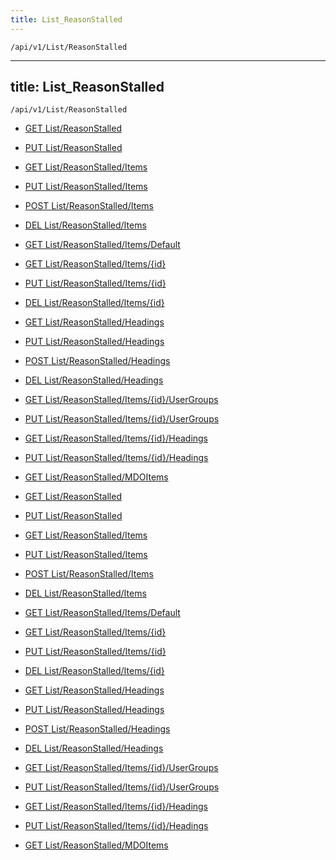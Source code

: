 ```yaml
---
title: List_ReasonStalled
---
```


```http
/api/v1/List/ReasonStalled
```

---
title: List_ReasonStalled
---

```http
/api/v1/List/ReasonStalled
```




* [GET List/ReasonStalled](v1ReasonStalledList_GetListDefinition.md)

* [PUT List/ReasonStalled](v1ReasonStalledList_SetListDefinition.md)

* [GET List/ReasonStalled/Items](v1ReasonStalledList_GetAll.md)

* [PUT List/ReasonStalled/Items](v1ReasonStalledList_PutAllReasonStalled.md)

* [POST List/ReasonStalled/Items](v1ReasonStalledList_PostReasonStalled.md)

* [DEL List/ReasonStalled/Items](v1ReasonStalledList_DeleteAllReasonStalled.md)

* [GET List/ReasonStalled/Items/Default](v1ReasonStalledList_CreateDefaultReasonStalled.md)

* [GET List/ReasonStalled/Items/{id}](v1ReasonStalledList_GetReasonStalled.md)

* [PUT List/ReasonStalled/Items/{id}](v1ReasonStalledList_PutReasonStalled.md)

* [DEL List/ReasonStalled/Items/{id}](v1ReasonStalledList_DeleteReasonStalled.md)

* [GET List/ReasonStalled/Headings](v1ReasonStalledList_GetReasonStalledHeadings.md)

* [PUT List/ReasonStalled/Headings](v1ReasonStalledList_PutReasonStalledHeadings.md)

* [POST List/ReasonStalled/Headings](v1ReasonStalledList_PostReasonStalledHeading.md)

* [DEL List/ReasonStalled/Headings](v1ReasonStalledList_DeleteReasonStalledHeadings.md)

* [GET List/ReasonStalled/Items/{id}/UserGroups](v1ReasonStalledList_GetReasonStalledUserGroupsForListItem.md)

* [PUT List/ReasonStalled/Items/{id}/UserGroups](v1ReasonStalledList_PutReasonStalledUserGroupsForListItem.md)

* [GET List/ReasonStalled/Items/{id}/Headings](v1ReasonStalledList_GetReasonStalledHeadingsForListItem.md)

* [PUT List/ReasonStalled/Items/{id}/Headings](v1ReasonStalledList_PutReasonStalledHeadingsForListItem.md)

* [GET List/ReasonStalled/MDOItems](v1ReasonStalledList_GetMDOList.md)


* [GET List/ReasonStalled](v1ReasonStalledList_GetListDefinition.md)

* [PUT List/ReasonStalled](v1ReasonStalledList_SetListDefinition.md)

* [GET List/ReasonStalled/Items](v1ReasonStalledList_GetAll.md)

* [PUT List/ReasonStalled/Items](v1ReasonStalledList_PutAllReasonStalled.md)

* [POST List/ReasonStalled/Items](v1ReasonStalledList_PostReasonStalled.md)

* [DEL List/ReasonStalled/Items](v1ReasonStalledList_DeleteAllReasonStalled.md)

* [GET List/ReasonStalled/Items/Default](v1ReasonStalledList_CreateDefaultReasonStalled.md)

* [GET List/ReasonStalled/Items/{id}](v1ReasonStalledList_GetReasonStalled.md)

* [PUT List/ReasonStalled/Items/{id}](v1ReasonStalledList_PutReasonStalled.md)

* [DEL List/ReasonStalled/Items/{id}](v1ReasonStalledList_DeleteReasonStalled.md)

* [GET List/ReasonStalled/Headings](v1ReasonStalledList_GetReasonStalledHeadings.md)

* [PUT List/ReasonStalled/Headings](v1ReasonStalledList_PutReasonStalledHeadings.md)

* [POST List/ReasonStalled/Headings](v1ReasonStalledList_PostReasonStalledHeading.md)

* [DEL List/ReasonStalled/Headings](v1ReasonStalledList_DeleteReasonStalledHeadings.md)

* [GET List/ReasonStalled/Items/{id}/UserGroups](v1ReasonStalledList_GetReasonStalledUserGroupsForListItem.md)

* [PUT List/ReasonStalled/Items/{id}/UserGroups](v1ReasonStalledList_PutReasonStalledUserGroupsForListItem.md)

* [GET List/ReasonStalled/Items/{id}/Headings](v1ReasonStalledList_GetReasonStalledHeadingsForListItem.md)

* [PUT List/ReasonStalled/Items/{id}/Headings](v1ReasonStalledList_PutReasonStalledHeadingsForListItem.md)

* [GET List/ReasonStalled/MDOItems](v1ReasonStalledList_GetMDOList.md)